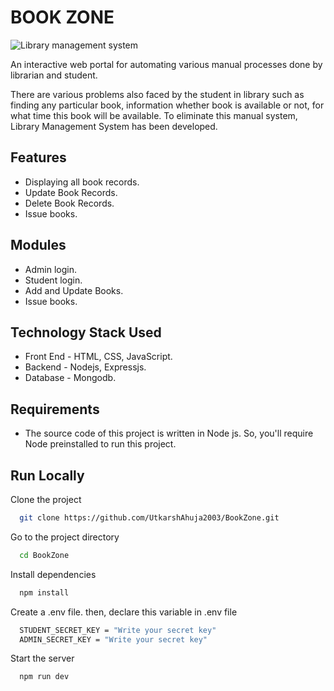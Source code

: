 
# BOOK ZONE

![Library management system](https://img.shields.io/badge/Library--management-system-brightgreen)

An interactive web portal for automating various manual processes done by librarian and student.

There are various problems also faced by the student in library such as finding any particular book, information whether book is available or not, for what time this book will be available. To eliminate this manual system, Library Management System has been developed.


## Features

- Displaying all book records.
- Update Book Records.
- Delete Book Records.
- Issue books.

## Modules
- Admin login.
- Student login.
- Add and Update Books.
- Issue books.
## Technology Stack Used


- Front End - HTML, CSS, JavaScript.
- Backend - Nodejs, Expressjs.
- Database - Mongodb.
## Requirements

- The source code of this project is written in Node js. So, you'll require Node preinstalled to run this project.
## Run Locally

Clone the project

```bash
  git clone https://github.com/UtkarshAhuja2003/BookZone.git
```

Go to the project directory

```bash
  cd BookZone
```

Install dependencies

```bash
  npm install
```

Create a .env file. then, declare this variable in .env file

```bash
  STUDENT_SECRET_KEY = "Write your secret key"
  ADMIN_SECRET_KEY = "Write your secret key"
```

Start the server

```bash
  npm run dev
```

